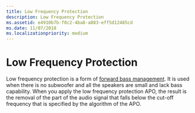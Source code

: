 ```yaml
---
title: Low Frequency Protection
description: Low Frequency Protection
ms.assetid: e4910b7b-f0c2-4ba8-a883-eff5d12485cd
ms.date: 11/07/2018
ms.localizationpriority: medium
---
```


# Low Frequency Protection


Low frequency protection is a form of [forward bass management](bass-management.md). It is used when there is no subwoofer and all the speakers are small and lack bass capability. When you apply the low frequency protection APO, the result is the removal of the part of the audio signal that falls below the cut-off frequency that is specified by the algorithm of the APO.

 

 




